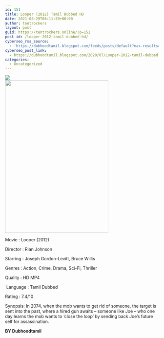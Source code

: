 ```yaml
---
id: 151
title: Looper (2012) Tamil Dubbed HD
date: 2021-08-29T06:11:59+00:00
author: tentrockers
layout: post
guid: https://tentrockers.online/?p=151
post id: /looper-2012-tamil-dubbed-hd/
cyberseo_rss_source:
  - 'https://dubhoodtamil.blogspot.com/feeds/posts/default?max-results=150&start-index=151'
cyberseo_post_link:
  - https://dubhoodtamil.blogspot.com/2020/07/Looper-2012-tamil-dubbed.html
categories:
  - Uncategorized
---
```

<div class="media_block">
  <img src="https://1.bp.blogspot.com/-U-VNMmMrK2I/XyLIB262FTI/AAAAAAAAB2o/2kU741JSOpsaShfbsd3YKrae4Vs7DBAYACNcBGAsYHQ/s72-w338-h500-c/unnamed%2B%25282%2529.jpg" class="media_thumbnail" />
</div>

<div class="separator">
  <a href="https://1.bp.blogspot.com/-U-VNMmMrK2I/XyLIB262FTI/AAAAAAAAB2o/2kU741JSOpsaShfbsd3YKrae4Vs7DBAYACNcBGAsYHQ/s512/unnamed%2B%25282%2529.jpg"><img loading="lazy" border="0" data-original-height="512" data-original-width="345" height="500" src="https://1.bp.blogspot.com/-U-VNMmMrK2I/XyLIB262FTI/AAAAAAAAB2o/2kU741JSOpsaShfbsd3YKrae4Vs7DBAYACNcBGAsYHQ/w338-h500/unnamed%2B%25282%2529.jpg" width="338" /></a>
</div>

Movie	<span></span>:	<span></span>Looper (2012)

Director	<span></span>:	<span></span>Rian Johnson

Starring	<span></span>:	<span></span>Joseph Gordon-Levitt, Bruce Willis

Genres	<span></span>:	<span></span>Action, Crime, Drama, Sci-Fi, Thriller

Quality	<span></span>:	<span></span>HD MP4

&nbsp;Language	<span></span>:	<span></span>Tamil Dubbed

Rating	<span></span>:	<span></span>7.4/10

Synopsis: In 2074, when the mob wants to get rid of someone, the target is sent into the past, where a hired gun awaits &#8211; someone like Joe &#8211; who one day learns the mob wants to &#8216;close the loop&#8217; by sending back Joe&#8217;s future self for assassination.

<span><b>BY Dubhoodtamil</b></span>